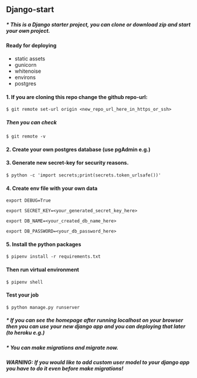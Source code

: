 ## Django-start
##### * This is a Django starter project, you can clone or download zip and start your own project.
#### Ready for deploying
- static assets
- gunicorn 
- whitenoise
- environs
- postgres
#### 1. If you are cloning this repo change the github repo-url:
```$ git remote set-url origin <new_repo_url_here_in_https_or_ssh>```
##### Then you can check
```$ git remote -v```
#### 2. Create your own postgres database (use pgAdmin e.g.)
#### 3. Generate new secret-key for security reasons.
```$ python -c 'import secrets;print(secrets.token_urlsafe())'```
#### 4. Create env file with your own data
```export DEBUG=True```

```export SECRET_KEY=<your_generated_secret_key_here>```

```export DB_NAME=<your_created_db_name_here>```

```export DB_PASSWORD=<your_db_password_here>```

#### 5. Install the python packages
```$ pipenv install -r requirements.txt```
#### Then run virtual environment
```$ pipenv shell```
#### Test your job
```$ python manage.py runserver```
##### * If you can see the homepage after running localhost on your browser then you can use your new django app and you can deploying that later (to heroku e.g.)
##### * You can make migrations and migrate now.
##### WARNING: If you would like to add custom user model to your django app you have to do it even before make migrations!


